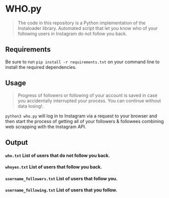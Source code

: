 # WHO.py
> The code in this repository is a Python implementation of the Instaloader library.
Automated script that let you know who of your following users in Instagram do not follow you back.

## Requirements
Be sure to run `pip install -r requirements.txt` on your command line to install the required dependencies.

## Usage
> Progress of followers or following of your account is saved in case you accidentally interrupted your process. You can continue without data losing!.

`python3 who.py` will log in to Instagram via a request to your browser and then start the process of getting all of your followers & followees combining web scrapping with the Instagram API.

## Output
#### `who.txt` List of users that do not follow you back.
#### `whoyes.txt` List of users that follow you back.

#### `username_followers.txt` List of users that follow you.
#### `username_following.txt` List of users that you follow.

